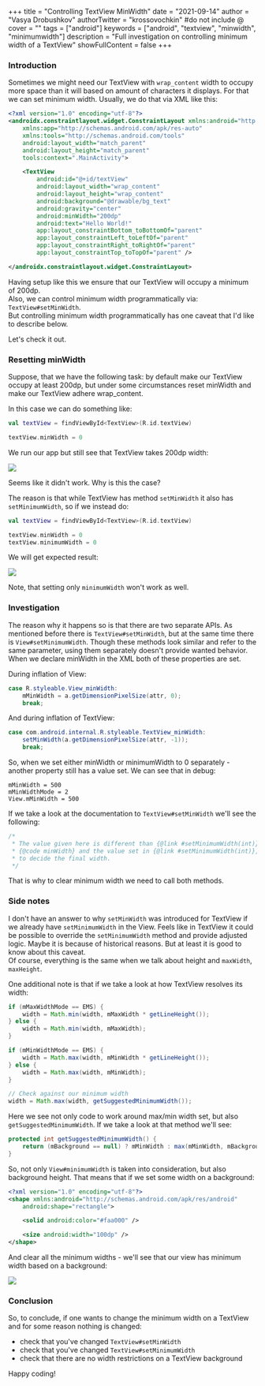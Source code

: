+++
title = "Controlling TextView MinWidth"
date = "2021-09-14"
author = "Vasya Drobushkov"
authorTwitter = "krossovochkin" #do not include @
cover = ""
tags = ["android"]
keywords = ["android", "textview", "minwidth", "minimumwidth"]
description = "Full investigation on controlling minimum width of a TextView"
showFullContent = false
+++

### Introduction

Sometimes we might need our TextView with `wrap_content` width to occupy more space than it will based on amount of characters it displays. For that we can set minimum width. Usually, we do that via XML like this:

```xml
<?xml version="1.0" encoding="utf-8"?>
<androidx.constraintlayout.widget.ConstraintLayout xmlns:android="http://schemas.android.com/apk/res/android"
    xmlns:app="http://schemas.android.com/apk/res-auto"
    xmlns:tools="http://schemas.android.com/tools"
    android:layout_width="match_parent"
    android:layout_height="match_parent"
    tools:context=".MainActivity">

    <TextView
        android:id="@+id/textView"
        android:layout_width="wrap_content"
        android:layout_height="wrap_content"
        android:background="@drawable/bg_text"
        android:gravity="center"
        android:minWidth="200dp"
        android:text="Hello World!"
        app:layout_constraintBottom_toBottomOf="parent"
        app:layout_constraintLeft_toLeftOf="parent"
        app:layout_constraintRight_toRightOf="parent"
        app:layout_constraintTop_toTopOf="parent" />

</androidx.constraintlayout.widget.ConstraintLayout>
```

Having setup like this we ensure that our TextView will occupy a minimum of 200dp.  
Also, we can control minimum width programmatically via: `TextView#setMinWidth`.  
But controlling minimum width programmatically has one caveat that I'd like to describe below.

Let's check it out.

### Resetting minWidth

Suppose, that we have the following task: by default make our TextView occupy at least 200dp, but under some circumstances reset minWidth and make our TextView adhere wrap_content.  

In this case we can do something like:
```kotlin
val textView = findViewById<TextView>(R.id.textView)

textView.minWidth = 0
```

We run our app but still see that TextView takes 200dp width:

![](../../img/control_textview_minwidth_200.png)

Seems like it didn't work. Why is this the case?  

The reason is that while TextView has method `setMinWidth` it also has `setMinimumWidth`, so if we instead do:
```kotlin
val textView = findViewById<TextView>(R.id.textView)

textView.minWidth = 0
textView.minimumWidth = 0
```
We will get expected result:

![](../../img/control_textview_minwidth_0.png)

Note, that setting only `minimumWidth` won't work as well.

### Investigation

The reason why it happens so is that there are two separate APIs. As mentioned before there is `TextView#setMinWidth`, but at the same time there is `View#setMinimumWidth`. Though these methods look similar and refer to the same parameter, using them separately doesn't provide wanted behavior.  
When we declare minWidth in the XML both of these properties are set.

During inflation of View:
```java
case R.styleable.View_minWidth:
    mMinWidth = a.getDimensionPixelSize(attr, 0);
    break;
```
And during inflation of TextView:
```java
case com.android.internal.R.styleable.TextView_minWidth:
    setMinWidth(a.getDimensionPixelSize(attr, -1));
    break;
```

So, when we set either minWidth or minimumWidth to 0 separately - another property still has a value set. We can see that in debug:
```
mMinWidth = 500
mMinWidthMode = 2
View.mMinWidth = 500
```

If we take a look at the documentation to `TextView#setMinWidth` we'll see the following:
```java
/*
 * The value given here is different than {@link #setMinimumWidth(int)}. Between
 * {@code minWidth} and the value set in {@link #setMinimumWidth(int)}, the greater one is used
 * to decide the final width.
 */
```

That is why to clear minimum width we need to call both methods.

### Side notes

I don't have an answer to why `setMinWidth` was introduced for TextView if we already have `setMinimumWidth` in the View. Feels like in TextView it could be possible to override the `setMinimumWidth` method and provide adjusted logic. Maybe it is because of historical reasons. But at least it is good to know about this caveat.  
Of course, everything is the same when we talk about height and `maxWidth`, `maxHeight`.

One additional note is that if we take a look at how TextView resolves its width:
```java
if (mMaxWidthMode == EMS) {
    width = Math.min(width, mMaxWidth * getLineHeight());
} else {
    width = Math.min(width, mMaxWidth);
}

if (mMinWidthMode == EMS) {
    width = Math.max(width, mMinWidth * getLineHeight());
} else {
    width = Math.max(width, mMinWidth);
}

// Check against our minimum width
width = Math.max(width, getSuggestedMinimumWidth());
```
Here we see not only code to work around max/min width set, but also `getSuggestedMinimumWidth`. If we take a look at that method we'll see:
```java
protected int getSuggestedMinimumWidth() {
    return (mBackground == null) ? mMinWidth : max(mMinWidth, mBackground.getMinimumWidth());
}
```
So, not only `View#minimumWidth` is taken into consideration, but also background height.
That means that if we set some width on a background:
```xml
<?xml version="1.0" encoding="utf-8"?>
<shape xmlns:android="http://schemas.android.com/apk/res/android"
    android:shape="rectangle">

    <solid android:color="#faa000" />

    <size android:width="100dp" />
</shape>
```
And clear all the minimum widths - we'll see that our view has minimum width based on a background:

![](../../img/control_textview_minwidth_100.png)

### Conclusion

So, to conclude, if one wants to change the minimum width on a TextView and for some reason nothing is changed:
- check that you've changed `TextView#setMinWidth`
- check that you've changed `TextView#setMinimumWidth`
- check that there are no width restrictions on a TextView background

Happy coding!